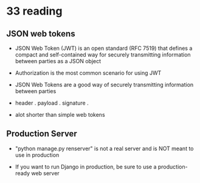# 33 reading

## JSON web tokens

- JSON Web Token (JWT) is an open standard (RFC 7519) that defines a compact and self-contained way for securely transmitting information between parties as a JSON object

- Authorization is the most common scenario for using JWT

- JSON Web Tokens are a good way of securely transmitting information between parties

- header . payload . signature .

- alot shorter than simple web tokens

## Production Server

- "python manage.py renserver" is not a real server and is NOT meant to use in production

- If you want to run Django in production, be sure to use a production-ready web server